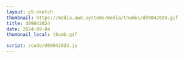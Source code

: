 ```yaml
---
layout: p5-sketch
thumbnail: https://media.awd.systems/media/thumbs/d09042024.gif
title: d09042024
date: 2024-09-04
thumbnail_local: thumb.gif

script: /code/d09042024.js
---
```

